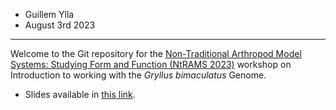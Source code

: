 - Guillem Ylla
- August 3rd 2023

--- 

Welcome to the Git repository for the [Non-Traditional Arthropod Model Systems: Studying Form and Function
 (NtRAMS 2023)](https://www.bowdoin.edu/events/conferences/ntrams-summer-conference.html) workshop on Introduction to working with the *Gryllus bimaculatus* Genome.


- Slides available in [this link](https://docs.google.com/presentation/d/1SO4QHi12t_nAKcJBqDFvbBruyYlORtQ57h32Isd3E54/edit?usp=sharing).

